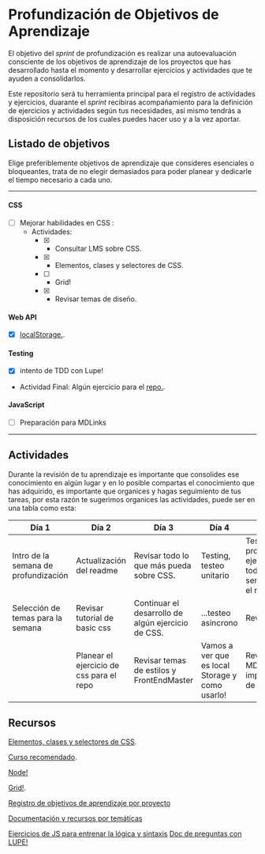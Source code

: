 # Profundización de Objetivos de Aprendizaje

El objetivo del *sprint* de profundización es realizar una autoevaluación consciente de los objetivos de aprendizaje de los proyectos que has desarrollado hasta el momento y desarrollar ejercicios y actividades que te ayuden a consolidarlos.

Este repositorio será tu herramienta principal para el registro de actividades y ejercicios, duarante el *sprint* recibiras acompañamiento para la definición de ejercicios y actividades según tus necesidades, así mismo tendrás a disposición recursos de los cuales puedes hacer uso y a la vez aportar.


## Listado de objetivos
Elige preferiblemente objetivos de aprendizaje que consideres esenciales o bloqueantes, trata de no elegir demasiados para poder planear y dedicarle el tiempo necesario a cada uno.

----
#### CSS

- [ ] Mejorar habilidades en CSS :
    - Actividades:
       - [x] * Consultar LMS sobre CSS.
       - [x] * Elementos, clases y selectores de CSS.
       - [ ] * Grid!
       - [x] * Revisar temas de diseño.

#### Web API

- [x] [localStorage.](https://developer.mozilla.org/es/docs/Web/API/Window/localStorage).

#### Testing

- [x] intento de TDD con Lupe!
- Actividad Final: Algún ejercicio para el [repo.](https://github.com/dapino/daily-js).

#### JavaScript

- [ ] Preparación para MDLinks


----


## Actividades
Durante la revisión de tu aprendizaje es importante que consolides ese conocimiento en algún lugar y en lo posible compartas el conocimiento que has adquirido, es importante que organices y hagas seguimiento de tus tareas, por esta razón te sugerimos organices las actividades, puede ser en una tabla como esta:

| Día 1 | Día 2 | Día 3 |  Día 4 |  Día 5 | 
| - | - | - | - | - | 
| Intro de la semana de profundización | Actualización del readme | Revisar todo lo que más pueda sobre CSS. |Testing, testeo unitario|Testing de promesas, ejercicio de todas SP semana 2, para el repo!| 
| Selección de temas para la semana | Revisar tutorial de basic css  |Continuar el desarrollo de algún ejercicio de CSS. | ...testeo asincrono |Revisar Node | 
|  | Planear el ejercicio de css para el repo |Revisar temas de estilos y FrontEndMaster |Vamos a ver que es local Storage y como usarlo! |Revisar MDlinks y la implementación de Node.  |


## Recursos

[Elementos, clases y selectores de CSS](https://www.youtube.com/playlist?list=PL4cUxeGkcC9ivBf_eKCPIAYXWzLlPAm6G).

[Curso recomendado](https://frontendmasters.com/courses/design-for-developers/).

[Node!](https://www.youtube.com/playlist?list=PL4cUxeGkcC9jsz4LDYc6kv3ymONOKxwBU)

[Grid!](https://www.youtube.com/watch?v=x7tLPhnA06w&list=PL4cUxeGkcC9itC4TxYMzFCfveyutyPOCY).

[Registro de objetivos de aprendizaje por proyecto](https://docs.google.com/spreadsheets/d/1COBWl-Mu4d1tvEIdOIY8qkgB6Wklxmwss0neMVGCMJs/edit#gid=502701538)

[Documentación y recursos por temáticas](https://github.com/dapino/Learning-Resources)

[Ejercicios de JS para entrenar la lógica y sintaxis](https://github.com/dapino/daily-js)
[Doc de preguntas con LUPE!](https://docs.google.com/document/d/1ILowkLSNyuTuykwXH3_84h0bI2KOBb13Y8aHnBwiFPk/edit#)

